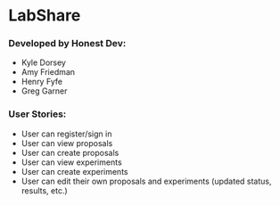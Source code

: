 # LabShare

### Developed by Honest Dev:
- Kyle Dorsey
- Amy Friedman
- Henry Fyfe
- Greg Garner

### User Stories:
- User can register/sign in
- User can view proposals
- User can create proposals
- User can view experiments
- User can create experiments
- User can edit their own proposals and experiments (updated status, results, etc.)


